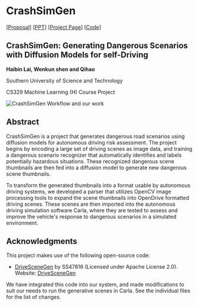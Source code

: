 # CrashSimGen

[[Proposal](https://github.com/HaibinLai/CrashSimGen/blob/main/CrashSimGen_proposal.pdf)] [[PPT](https://github.com/HaibinLai/CrashSimGen/blob/main/CrashSceneGen.pdf)] [[Project Page](https://haibinlai.github.io/CrashSimGen/)] [[Code](https://github.com/HaibinLai/CrashSimGen)]

## CrashSimGen: Generating Dangerous Scenarios with Diffusion Models for self-Driving

**Haibin Lai, Wenkun shen and Qihao**

Southern University of Science and Technology

CS329 Machine Learning (H) Course Project

<!-- ![alt text](img/image.png) -->
<!-- ![CrashSimGen Workflow](img/ML_DM.drawio.png) -->
![CrashSimGen Workflow and our work](img/ML_DM2.drawio.png)

## Abstract

CrashSimGen is a project that generates dangerous road scenarios using diffusion models for autonomous driving risk assessment. The project begins by encoding a large set of driving scenes as image data, and training a dangerous scenario recognizer that automatically identifies and labels potentially hazardous situations. These recognized dangerous scene thumbnails are then fed into a diffusion model to generate new dangerous scene thumbnails.

To transform the generated thumbnails into a format usable by autonomous driving systems, we developed a parser that utilizes OpenCV image processing tools to expand the scene thumbnails into OpenDrive formatted driving scenes. These scenes are then imported into the autonomous driving simulation software Carla, where they are tested to assess and improve the vehicle's response to dangerous scenarios in a simulated environment.

## Acknowledgments

This project makes use of the following open-source code:

- [DriveSceneGen](https://github.com/SS47816/DriveSceneGen.git) by SS47816 (Licensed under Apache License 2.0). Website: [DriveSceneGen](https://ss47816.github.io/DriveSceneGen/)

We have integrated this code into our system, and made modifications to suit our needs to run the generative scenes in Carla. See the individual files for the list of changes.
